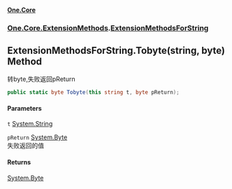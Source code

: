 #### [One.Core](index.md 'index')
### [One.Core.ExtensionMethods](One_Core_ExtensionMethods.md 'One.Core.ExtensionMethods').[ExtensionMethodsForString](One_Core_ExtensionMethods_ExtensionMethodsForString.md 'One.Core.ExtensionMethods.ExtensionMethodsForString')
## ExtensionMethodsForString.Tobyte(string, byte) Method
转byte,失败返回pReturn 
```csharp
public static byte Tobyte(this string t, byte pReturn);
```
#### Parameters
<a name='One_Core_ExtensionMethods_ExtensionMethodsForString_Tobyte(string_byte)_t'></a>
`t` [System.String](https://docs.microsoft.com/en-us/dotnet/api/System.String 'System.String')  
  
<a name='One_Core_ExtensionMethods_ExtensionMethodsForString_Tobyte(string_byte)_pReturn'></a>
`pReturn` [System.Byte](https://docs.microsoft.com/en-us/dotnet/api/System.Byte 'System.Byte')  
失败返回的值 
  
#### Returns
[System.Byte](https://docs.microsoft.com/en-us/dotnet/api/System.Byte 'System.Byte')  
